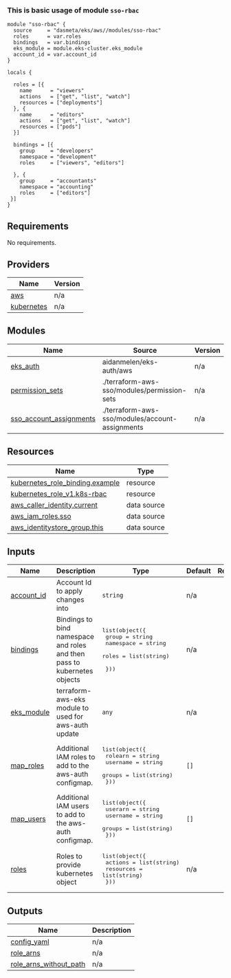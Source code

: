 ### This is basic usage of module `sso-rbac`

```
module "sso-rbac" {
  source     = "dasmeta/eks/aws//modules/sso-rbac"
  roles      = var.roles
  bindings   = var.bindings
  eks_module = module.eks-cluster.eks_module
  account_id = var.account_id
}

locals {

  roles = [{
    name      = "viewers"
    actions   = ["get", "list", "watch"]
    resources = ["deployments"]
  }, {
    name      = "editors"
    actions   = ["get", "list", "watch"]
    resources = ["pods"]
  }]

  bindings = [{
    group     = "developers"
    namespace = "development"
    roles     = ["viewers", "editors"]

  }, {
    group     = "accountants"
    namespace = "accounting"
    roles     = ["editors"]
 }]
}
```
<!-- BEGINNING OF PRE-COMMIT-TERRAFORM DOCS HOOK -->
## Requirements

No requirements.

## Providers

| Name | Version |
|------|---------|
| <a name="provider_aws"></a> [aws](#provider\_aws) | n/a |
| <a name="provider_kubernetes"></a> [kubernetes](#provider\_kubernetes) | n/a |

## Modules

| Name | Source | Version |
|------|--------|---------|
| <a name="module_eks_auth"></a> [eks\_auth](#module\_eks\_auth) | aidanmelen/eks-auth/aws | n/a |
| <a name="module_permission_sets"></a> [permission\_sets](#module\_permission\_sets) | ./terraform-aws-sso/modules/permission-sets | n/a |
| <a name="module_sso_account_assignments"></a> [sso\_account\_assignments](#module\_sso\_account\_assignments) | ./terraform-aws-sso/modules/account-assignments | n/a |

## Resources

| Name | Type |
|------|------|
| [kubernetes_role_binding.example](https://registry.terraform.io/providers/hashicorp/kubernetes/latest/docs/resources/role_binding) | resource |
| [kubernetes_role_v1.k8s-rbac](https://registry.terraform.io/providers/hashicorp/kubernetes/latest/docs/resources/role_v1) | resource |
| [aws_caller_identity.current](https://registry.terraform.io/providers/hashicorp/aws/latest/docs/data-sources/caller_identity) | data source |
| [aws_iam_roles.sso](https://registry.terraform.io/providers/hashicorp/aws/latest/docs/data-sources/iam_roles) | data source |
| [aws_identitystore_group.this](https://registry.terraform.io/providers/hashicorp/aws/latest/docs/data-sources/identitystore_group) | data source |

## Inputs

| Name | Description | Type | Default | Required |
|------|-------------|------|---------|:--------:|
| <a name="input_account_id"></a> [account\_id](#input\_account\_id) | Account Id to apply changes into | `string` | n/a | yes |
| <a name="input_bindings"></a> [bindings](#input\_bindings) | Bindings to bind namespace and roles and then pass to kubernetes objects | <pre>list(object({<br>    group     = string<br>    namespace = string<br>    roles     = list(string)<br><br>  }))</pre> | n/a | yes |
| <a name="input_eks_module"></a> [eks\_module](#input\_eks\_module) | terraform-aws-eks module to used for aws-auth update | `any` | n/a | yes |
| <a name="input_map_roles"></a> [map\_roles](#input\_map\_roles) | Additional IAM roles to add to the aws-auth configmap. | <pre>list(object({<br>    rolearn  = string<br>    username = string<br>    groups   = list(string)<br>  }))</pre> | `[]` | no |
| <a name="input_map_users"></a> [map\_users](#input\_map\_users) | Additional IAM users to add to the aws-auth configmap. | <pre>list(object({<br>    userarn  = string<br>    username = string<br>    groups   = list(string)<br>  }))</pre> | `[]` | no |
| <a name="input_roles"></a> [roles](#input\_roles) | Roles to provide kubernetes object | <pre>list(object({<br>    actions   = list(string)<br>    resources = list(string)<br>  }))</pre> | n/a | yes |

## Outputs

| Name | Description |
|------|-------------|
| <a name="output_config_yaml"></a> [config\_yaml](#output\_config\_yaml) | n/a |
| <a name="output_role_arns"></a> [role\_arns](#output\_role\_arns) | n/a |
| <a name="output_role_arns_without_path"></a> [role\_arns\_without\_path](#output\_role\_arns\_without\_path) | n/a |
<!-- END OF PRE-COMMIT-TERRAFORM DOCS HOOK -->
